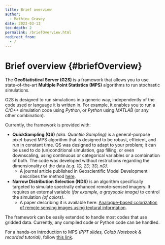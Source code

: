 ```yaml
---
title: Brief overview
author:
  - Mathieu Gravey
date: 2023-03-13
toc-depth: 2
permalink: /briefOverview.html
redirect_from:
  - /
---
```



# Brief overview {#briefOverview}

The **GeoStatistical Server (G2S)** is a framework that allows you to use state-of-the-art **Multiple Point Statistics (MPS)** algorithms to run stochastic simulations.

G2S is designed to run simulations in a generic way, independently of the code used or language it is written in. For example, it enables you to run a *C/C++* simulation code using *Python*, or *Python* using *MATLAB* (or any other combination).

Currently, the framework is provided with:

- **QuickSampling (QS)** *(aka. Quantile Sampling)* is a general-purpose pixel-based MPS algorithm that is designed to be robust, efficient, and run in constant time. QS was designed to adapt to your problem; it can be used to do (un)conditional simulation, gap filling, or even downscaling, using continuous or categorical variables or a combination of both. The code was developed without restrictions regarding the dimensionality of the data *(e.g. 1D, 2D, 3D, nD)*.
  - A journal article published in Geoscientific Model Development describes the method [here](https://gmd.copernicus.org/articles/13/2611/2020/).
- **Narrow Distribution Selection (NDS)** is an algorithm specifically targeted to simulate spectrally enhanced remote-sensed imagery. It requires an external variable *(for example, a grayscale image)* to control the simulation *(of colors)*.
  - A paper describing it is available here: [Analogue-based colorization of remote sensing images using textural information](https://doi.org/10.1016/j.isprsjprs.2018.11.003).

The framework can be easily extended to handle most codes that use gridded data. Currently, any compiled code or Python code can be handled.

For a hands-on introduction to MPS *(PPT slides, Colab Notebook & recorded tutorial)*, follow [this link](https://github.com/GAIA-UNIL/Short-course-MPS).